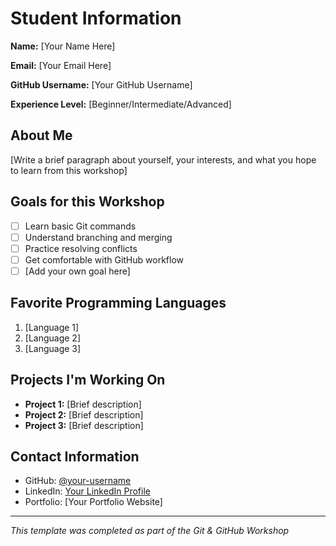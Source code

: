 # Student Information

**Name:** [Your Name Here]

**Email:** [Your Email Here]

**GitHub Username:** [Your GitHub Username]

**Experience Level:** [Beginner/Intermediate/Advanced]

## About Me

[Write a brief paragraph about yourself, your interests, and what you hope to learn from this workshop]

## Goals for this Workshop

- [ ] Learn basic Git commands
- [ ] Understand branching and merging
- [ ] Practice resolving conflicts
- [ ] Get comfortable with GitHub workflow
- [ ] [Add your own goal here]

## Favorite Programming Languages

1. [Language 1]
2. [Language 2]
3. [Language 3]

## Projects I'm Working On

- **Project 1:** [Brief description]
- **Project 2:** [Brief description]
- **Project 3:** [Brief description]

## Contact Information

- GitHub: [@your-username](https://github.com/your-username)
- LinkedIn: [Your LinkedIn Profile](https://linkedin.com/in/your-profile)
- Portfolio: [Your Portfolio Website]

---

*This template was completed as part of the Git & GitHub Workshop*